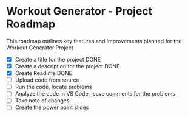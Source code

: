 # Workout Generator - Project Roadmap
This roadmap outlines key features and improvements planned for the Workout Generator Project
- [x] Create a title for the project DONE
- [x] Create a description for the project DONE
- [x] Create Read.me DONE
- [ ] Upload code from source
- [ ] Run the code, locate problems
- [ ] Analyze the code in VS Code, leave comments for the problems
- [ ] Take note of changes
- [ ] Create the power point slides

